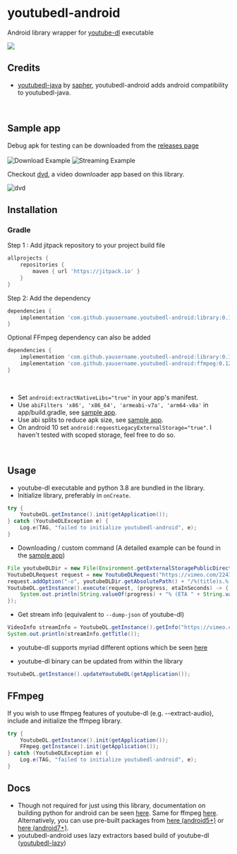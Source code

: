 # youtubedl-android
Android library wrapper for [youtube-dl](https://github.com/rg3/youtube-dl) executable

[![](https://jitpack.io/v/yausername/youtubedl-android.svg)](https://jitpack.io/#yausername/youtubedl-android)


## Credits
*  [youtubedl-java](https://github.com/sapher/youtubedl-java) by [sapher](https://github.com/sapher), youtubedl-android adds android compatibility to youtubedl-java.

<br/>

## Sample app
Debug apk for testing can be downloaded from the [releases page](https://github.com/yausername/youtubedl-android/releases)
<br/>
<br/>
![Download Example](https://media.giphy.com/media/fvI9yytF4rxmH7pGHu/giphy.gif)
![Streaming Example](https://media.giphy.com/media/UoqecxgY9IWbUs5tSR/giphy.gif)



Checkout [dvd](https://github.com/yausername/dvd), a video downloader app based on this library.

![dvd](https://imgur.com/download/DdhdBuc)

## Installation

### Gradle
Step 1 : Add jitpack repository to your project build file
```gradle
allprojects {
    repositories {
        maven { url 'https://jitpack.io' }
    }
}
```
Step 2: Add the dependency
```gradle
dependencies {
    implementation 'com.github.yausername.youtubedl-android:library:0.12.+'
}
```
Optional FFmpeg dependency can also be added
```gradle
dependencies {
    implementation 'com.github.yausername.youtubedl-android:library:0.12.+'
    implementation 'com.github.yausername.youtubedl-android:ffmpeg:0.12.+'
}
```
<br/>

* Set `android:extractNativeLibs="true"` in your app's manifest.
* Use `abiFilters 'x86', 'x86_64', 'armeabi-v7a', 'arm64-v8a'` in app/build.gradle, see [sample app](https://github.com/yausername/youtubedl-android/blob/master/app/build.gradle).
* Use abi splits to reduce apk size, see [sample app](https://github.com/yausername/youtubedl-android/blob/master/app/build.gradle).
* On android 10 set `android:requestLegacyExternalStorage="true"`. I haven't tested with scoped storage, feel free to do so.

<br/>

## Usage

* youtube-dl executable and python 3.8 are bundled in the library.
* Initialize library, preferably in `onCreate`.

```java
try {
    YoutubeDL.getInstance().init(getApplication());
} catch (YoutubeDLException e) {
    Log.e(TAG, "failed to initialize youtubedl-android", e);
}
```


* Downloading / custom command (A detailed example can be found in the [sample app](app/src/main/java/com/yausername/youtubedl_android_example/DownloadingExampleActivity.java))
```java
File youtubeDLDir = new File(Environment.getExternalStoragePublicDirectory(Environment.DIRECTORY_DOWNLOADS), "youtubedl-android");
YoutubeDLRequest request = new YoutubeDLRequest("https://vimeo.com/22439234");
request.addOption("-o", youtubeDLDir.getAbsolutePath() + "/%(title)s.%(ext)s");
YoutubeDL.getInstance().execute(request, (progress, etaInSeconds) -> {
    System.out.println(String.valueOf(progress) + "% (ETA " + String.valueOf(etaInSeconds) + " seconds)");
});
```


* Get stream info (equivalent to `--dump-json` of youtube-dl)
```java
VideoInfo streamInfo = YoutubeDL.getInstance().getInfo("https://vimeo.com/22439234");
System.out.println(streamInfo.getTitle());
```

* youtube-dl supports myriad different options which be seen [here](https://github.com/rg3/youtube-dl)

* youtube-dl binary can be updated from within the library
```java
YoutubeDL.getInstance().updateYoutubeDL(getApplication());
```

## FFmpeg
If you wish to use ffmpeg features of youtube-dl (e.g. --extract-audio), include and initialize the ffmpeg library.
```java
try {
    YoutubeDL.getInstance().init(getApplication());
    FFmpeg.getInstance().init(getApplication());
} catch (YoutubeDLException e) {
    Log.e(TAG, "failed to initialize youtubedl-android", e);
}
```

## Docs
 *  Though not required for just using this library, documentation on building python for android can be seen [here](BUILD_PYTHON.md). Same for ffmpeg [here](BUILD_FFMPEG.md). Alternatively, you can use pre-built packages from [here (android5+)](http://termux.net/dists/stable/) or [here (android7+)](https://bintray.com/termux/termux-packages-24).
 * youtubedl-android uses lazy extractors based build of youtube-dl ([youtubedl-lazy](https://github.com/yausername/youtubedl-lazy/))
